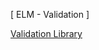 

[ ELM - Validation ]

[ Validation Library ](https://becoming-functional.com/a-form-validation-library-for-elm-82ef8c7c39d9#.usahkujpo)

